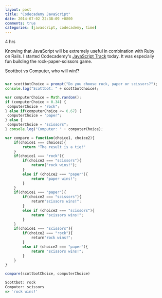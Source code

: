 ```yaml
---
layout: post
title: "Codecademy JavaScript"
date: 2014-07-02 22:38:09 +0800
comments: true
categories: [javascript, codecademy, time]
---
```


4 hrs

Knowing that JavaScript will be extremely useful in combination with Ruby on Rails. I started Codecademy's <a href="http://www.codecademy.com/tracks/javascript" target="_blank">JavaScript Track</a> today. It was especially fun building the rock-paper-scissors game.

Scottbot vs Computer, who will win!?

<!-- more -->

```javascript rock-paper-scissors

var scottbotChoice = prompt("Do you choose rock, paper or scissors?");
console.log("Scottbot: " + scottbotChoice);

var computerChoice = Math.random();
if (computerChoice < 0.34) {
 computerChoice = "rock";
} else if(computerChoice <= 0.67) {
 computerChoice = "paper";
} else {
 computerChoice = "scissors";
} console.log("Computer: " + computerChoice);

var compare = function(choice1, choice2){
    if(choice1 === choice2){
        return "The result is a tie!"
    }
    if(choice1 === "rock"){
        if(choice2 === "scissors"){
            return("rock wins!");
        }
        else if (choice2 === "paper"){
            return "paper wins!";
        }
    }
    if(choice1 === "paper"){
        if(choice2 === "scissors"){
            return"scissors wins!";
        }
        else if (choice2 === "scissors"){
            return "scissors wins!";
        }
    }
    if(choice1 === "scissors"){
        if(choice2 === "rock"){
            return"rock wins!";
        }
        else if (choice2 === "paper"){
            return "scissors wins!";
        }
    }    
}

compare(scottbotChoice, computerChoice)

```

```javascript result
Scottbot: rock
Computer: scissors
=> 'rock wins!'
```